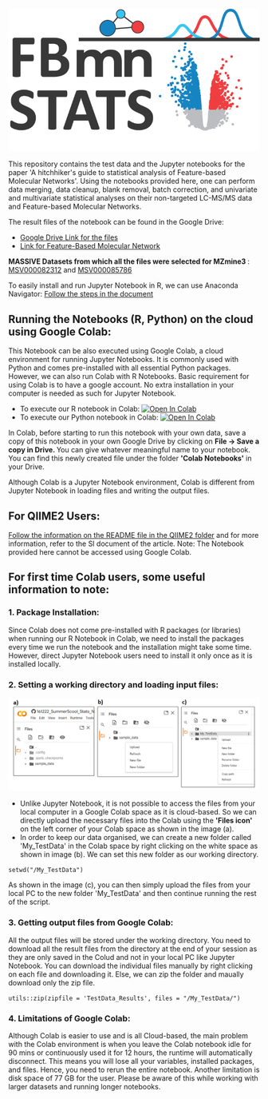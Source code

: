 ![Google-Colab Files Upload](https://github.com/Functional-Metabolomics-Lab/FBMN-STATS/blob/main/logo/FBMN-STATS_logo2.png)

This repository contains the test data and the Jupyter notebooks for the paper 'A hitchhiker's guide to statistical analysis of Feature-based Molecular Networks'. Using the notebooks provided here, one can perform data merging, data cleanup, blank removal, batch correction, and univariate and multivariate statistical analyses on their non-targeted LC-MS/MS data and Feature-based Molecular Networks.

The result files of the notebook can be found in the Google Drive:
- [Google Drive Link for the files](https://drive.google.com/drive/folders/1qHAdvDGr9Kre0SK3AMc1Dzfu6XeFE48A?usp=sharing) <br>
- [Link for Feature-Based Molecular Network](https://gnps.ucsd.edu/ProteoSAFe/status.jsp?task=b661d12ba88745639664988329c1363e) <br>

<b>MASSIVE Datasets from which all the files were selected for MZmine3 </b>: 
[MSV000082312](https://massive.ucsd.edu/ProteoSAFe/dataset.jsp?task=8a8139d9248b43e0b0fda17495387756) and [MSV000085786](https://massive.ucsd.edu/ProteoSAFe/dataset.jsp?task=c8411b76f30a4f4ca5d3e42ec13998dc) <br>

To easily install and run Jupyter Notebook in R, we can use Anaconda Navigator: [Follow the steps in the document](https://github.com/Functional-Metabolomics-Lab/Jupyter-Notebook-Installation/blob/main/Anaconda_Rkernel_installation_JupyterNotebook_JupyterLab.pdf) <br>

## Running the Notebooks (R, Python) on the cloud using Google Colab:
This Notebook can be also executed using Google Colab, a cloud environment for running Jupyter Notebooks. It is commonly used with Python and comes pre-installed with all essential Python packages. However, we can also run Colab with R Notebooks. Basic requirement for using Colab is to have a google account. No extra installation in your computer is needed as such for Jupyter Notebook. 
- To execute our R notebook in Colab: [![Open In Colab](https://colab.research.google.com/assets/colab-badge.svg)](https://colab.research.google.com/github/Functional-Metabolomics-Lab/FBMN-STATS/blob/main/R/Stats_Untargeted_Metabolomics.ipynb) <br> 
- To execute our Python notebook in Colab: [![Open In Colab](https://colab.research.google.com/assets/colab-badge.svg)](https://colab.research.google.com/github/Functional-Metabolomics-Lab/FBMN-STATS/blob/main/Python/Stats_Untargeted_Metabolomics_python.ipynb) <br>

In Colab, before starting to run this notebook with your own data, save a copy of this notebook in your own Google Drive by clicking on <b> File &rarr; Save a copy in Drive. </b> You can give whatever meaningful name to your notebook. You can find this newly created file under the folder  <b> 'Colab Notebooks'</b> in your Drive. 

Although Colab is a Jupyter Notebook environment, Colab is different from Jupyter Notebook in loading files and writing the output files.

## For QIIME2 Users:
[Follow the information on the README file in the QIIME2 folder](https://github.com/Functional-Metabolomics-Lab/FBMN-STATS/tree/main/QIIME2#readme) and for more information, refer to the SI document of the article. Note: The Notebook provided here cannot be accessed using Google Colab.  

## For first time Colab users, some useful information to note:

### 1. Package Installation:
Since Colab does not come pre-installed with R packages (or libraries) when running our R Notebook in Colab, we need to install the packages every time we run the notebook and the installation might take some time. However, direct Jupyter Notebook users need to install it only once as it is installed locally.

### 2. Setting a working directory and loading input files:
![Google-Colab Files Upload](https://github.com//abzer005/Images-for-Jupyter-Notebooks/blob/main/Image_Google_Colab.png?raw=true)
- Unlike Jupyter Notebook, it is not possible to access the files from your local computer in a Google Colab space as it is cloud-based. So we can directly upload the necessary files into the Colab using the <b>'Files icon'</b> on the left corner of your Colab space as shown in the image (a). 
- In order to keep our data organised, we can create a new folder called 'My_TestData' in the Colab space by right clicking on the white space as shown in image (b). We can set this new folder as our working directory.
```
setwd("/My_TestData") 
```
As shown in the image (c), you can then simply upload the files from your local PC to the new folder 'My_TestData' and then continue running the rest of the script.
 
 ### 3. Getting output files from Google Colab:
 
 All the output files will be stored under the working directory. You need to download all the result files from the directory at the end of your session as they are only saved in the Colud and not in your local PC like Jupyter Notebook. You can download the individual files manually by right clicking on each file and downloading it. Else, we can zip the folder and maually download only the zip file.

``` #To zip the folder:
utils::zip(zipfile = 'TestData_Results', files = "/My_TestData/")
```

### 4. Limitations of Google Colab:
Although Colab is easier to use and is all Cloud-based, the main problem with the Colab environment is when you leave the Colab notebook idle for 90 mins or continuously used it for 12 hours, the runtime will automatically disconnect. This means you will lose all your variables, installed packages, and files. Hence, you need to rerun the entire notebook. Another limitation is disk space of 77 GB for the user. Please be aware of this while working with larger datasets and running longer notebooks.
